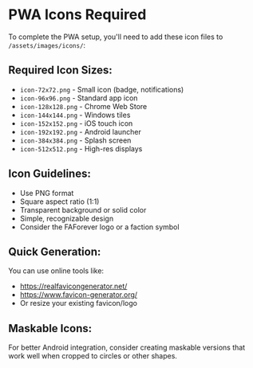 # PWA Icons Required

To complete the PWA setup, you'll need to add these icon files to `/assets/images/icons/`:

## Required Icon Sizes:
- `icon-72x72.png` - Small icon (badge, notifications)
- `icon-96x96.png` - Standard app icon
- `icon-128x128.png` - Chrome Web Store
- `icon-144x144.png` - Windows tiles
- `icon-152x152.png` - iOS touch icon
- `icon-192x192.png` - Android launcher
- `icon-384x384.png` - Splash screen
- `icon-512x512.png` - High-res displays

## Icon Guidelines:
- Use PNG format
- Square aspect ratio (1:1)
- Transparent background or solid color
- Simple, recognizable design
- Consider the FAForever logo or a faction symbol

## Quick Generation:
You can use online tools like:
- https://realfavicongenerator.net/
- https://www.favicon-generator.org/
- Or resize your existing favicon/logo

## Maskable Icons:
For better Android integration, consider creating maskable versions that work well when cropped to circles or other shapes.
